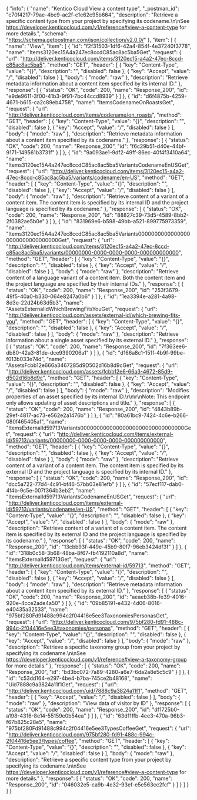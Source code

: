 {
  "info": {
    "name": "Kentico Cloud View a content type",
    "_postman_id": "c70f4217-79ae-4bc9-ac2f-c1e62c95b664",
    "description": "Retrieve a specific content type from your project by specifying its codename.\n\nSee <https://developer.kenticocloud.com/v1/reference#view-a-content-type> for more details.",
    "schema": "https://schema.getpostman.com/json/collection/v2.0.0/"
  },
  "item": [
    {
      "name": "View",
      "item": [
        {
          "id": "f2f31503-1df6-42a4-854f-4e37240f3778",
          "name": "Items3120ec15A4a247ec8ccdC85ac8ac5ba5Get",
          "request": {
            "url": "http://deliver.kenticocloud.com/items/3120ec15-a4a2-47ec-8ccd-c85ac8ac5ba5",
            "method": "GET",
            "header": [
              {
                "key": "Content-Type",
                "value": "{}",
                "description": "",
                "disabled": false
              },
              {
                "key": "Accept",
                "value": "*/*",
                "disabled": false
              }
            ],
            "body": {
              "mode": "raw"
            },
            "description": "Retrieve metadata information about a content item specified by its internal ID."
          },
          "response": [
            {
              "status": "OK",
              "code": 200,
              "name": "Response_200",
              "id": "e9de9611-3f00-41b3-9f91-7bc44ccd8939"
            }
          ]
        },
        {
          "id": "d6f4875b-4259-4671-b615-ca2c89eb4758",
          "name": "ItemsCodenameOnRoastsGet",
          "request": {
            "url": "http://deliver.kenticocloud.com/items/codename/on_roasts",
            "method": "GET",
            "header": [
              {
                "key": "Content-Type",
                "value": "{}",
                "description": "",
                "disabled": false
              },
              {
                "key": "Accept",
                "value": "*/*",
                "disabled": false
              }
            ],
            "body": {
              "mode": "raw"
            },
            "description": "Retrieve metadata information about a content item specified by its codename."
          },
          "response": [
            {
              "status": "OK",
              "code": 200,
              "name": "Response_200",
              "id": "f6c29b51-d40e-44bf-9171-149561b3731f"
            }
          ]
        },
        {
          "id": "9a093ae1-9df2-49ff-86ec-40f4f3410a64",
          "name": "Items3120ec15A4a247ec8ccdC85ac8ac5ba5VariantsCodenameEnUSGet",
          "request": {
            "url": "http://deliver.kenticocloud.com/items/3120ec15-a4a2-47ec-8ccd-c85ac8ac5ba5/variants/codename/en-US",
            "method": "GET",
            "header": [
              {
                "key": "Content-Type",
                "value": "{}",
                "description": "",
                "disabled": false
              },
              {
                "key": "Accept",
                "value": "*/*",
                "disabled": false
              }
            ],
            "body": {
              "mode": "raw"
            },
            "description": "Retrieve content of a variant of a content item. The content item is specified by its internal ID and the project language is specified by its codename."
          },
          "response": [
            {
              "status": "OK",
              "code": 200,
              "name": "Response_200",
              "id": "88827c39-73d5-4589-8bb2-2f0382ae5b0e"
            }
          ]
        },
        {
          "id": "831969e6-b598-49bb-a521-899775973359",
          "name": "Items3120ec15A4a247ec8ccdC85ac8ac5ba5Variants00000000000000000000000000000000Get",
          "request": {
            "url": "http://deliver.kenticocloud.com/items/3120ec15-a4a2-47ec-8ccd-c85ac8ac5ba5/variants/00000000-0000-0000-0000-000000000000",
            "method": "GET",
            "header": [
              {
                "key": "Content-Type",
                "value": "{}",
                "description": "",
                "disabled": false
              },
              {
                "key": "Accept",
                "value": "*/*",
                "disabled": false
              }
            ],
            "body": {
              "mode": "raw"
            },
            "description": "Retrieve content of a language variant of a content item. Both the content item and the project language are specified by their internal IDs."
          },
          "response": [
            {
              "status": "OK",
              "code": 200,
              "name": "Response_200",
              "id": "253f3679-49f5-40a0-b330-064e8247a0b6"
            }
          ]
        },
        {
          "id": "1ea3394e-a281-4a98-8d3e-22d24b63d5b3",
          "name": "AssetsExternalIdWhichBrewingFitsYouGet",
          "request": {
            "url": "http://deliver.kenticocloud.com/assets/external-id/which-brewing-fits-you",
            "method": "GET",
            "header": [
              {
                "key": "Content-Type",
                "value": "{}",
                "description": "",
                "disabled": false
              },
              {
                "key": "Accept",
                "value": "*/*",
                "disabled": false
              }
            ],
            "body": {
              "mode": "raw"
            },
            "description": "Retrieve information about a single asset specified by its external ID."
          },
          "response": [
            {
              "status": "OK",
              "code": 200,
              "name": "Response_200",
              "id": "7f363ee6-db80-42a3-81de-dce9390206a1"
            }
          ]
        },
        {
          "id": "d166a8c1-151f-4b9f-99be-f013b033e74d",
          "name": "AssetsFcbb12e666a3467285d9D502d16b8d9cGet",
          "request": {
            "url": "http://deliver.kenticocloud.com/assets/fcbb12e6-66a3-4672-85d9-d502d16b8d9c",
            "method": "GET",
            "header": [
              {
                "key": "Content-Type",
                "value": "{}",
                "description": "",
                "disabled": false
              },
              {
                "key": "Accept",
                "value": "*/*",
                "disabled": false
              }
            ],
            "body": {
              "mode": "raw"
            },
            "description": "Modifies properties of an asset specified by its internal ID.\r\n\r\nNote: This endpoint only allows updating of asset descriptions and title."
          },
          "response": [
            {
              "status": "OK",
              "code": 200,
              "name": "Response_200",
              "id": "4843b89b-29ef-4817-ac73-e562e2a1476b"
            }
          ]
        },
        {
          "id": "80a61bc9-7424-4c6e-b266-080f465405af",
          "name": "ItemsExternalId59713Variants00000000000000000000000000000000Get",
          "request": {
            "url": "http://deliver.kenticocloud.com/items/external-id/59713/variants/00000000-0000-0000-0000-000000000000",
            "method": "GET",
            "header": [
              {
                "key": "Content-Type",
                "value": "{}",
                "description": "",
                "disabled": false
              },
              {
                "key": "Accept",
                "value": "*/*",
                "disabled": false
              }
            ],
            "body": {
              "mode": "raw"
            },
            "description": "Retrieve content of a variant of a content item. The content item is specified by its external ID and the project language is specified by its internal ID."
          },
          "response": [
            {
              "status": "OK",
              "code": 200,
              "name": "Response_200",
              "id": "dcc5a722-77d4-4c91-bf46-57bb03e81efb"
            }
          ]
        },
        {
          "id": "57ecf117-dab0-4f4b-9c5e-007f364b3eb2",
          "name": "ItemsExternalId59713VariantsCodenameEnUSGet",
          "request": {
            "url": "http://deliver.kenticocloud.com/items/external-id/59713/variants/codename/en-US",
            "method": "GET",
            "header": [
              {
                "key": "Content-Type",
                "value": "{}",
                "description": "",
                "disabled": false
              },
              {
                "key": "Accept",
                "value": "*/*",
                "disabled": false
              }
            ],
            "body": {
              "mode": "raw"
            },
            "description": "Retrieve content of a variant of a content item. The content item is specified by its external ID and the project language is specified by its codename."
          },
          "response": [
            {
              "status": "OK",
              "code": 200,
              "name": "Response_200",
              "id": "13cbb93f-449e-45b9-80f7-96eb3424df3f"
            }
          ]
        },
        {
          "id": "318b0c58-3b68-48ba-8f67-fb4192110a8d",
          "name": "ItemsExternalId59713Get",
          "request": {
            "url": "http://deliver.kenticocloud.com/items/external-id/59713",
            "method": "GET",
            "header": [
              {
                "key": "Content-Type",
                "value": "{}",
                "description": "",
                "disabled": false
              },
              {
                "key": "Accept",
                "value": "*/*",
                "disabled": false
              }
            ],
            "body": {
              "mode": "raw"
            },
            "description": "Retrieve metadata information about a content item specified by its external ID."
          },
          "response": [
            {
              "status": "OK",
              "code": 200,
              "name": "Response_200",
              "id": "aeaeb38b-fe39-4016-920e-4cce2ade4a50"
            }
          ]
        },
        {
          "id": "09b85191-e432-4d06-8016-e40435a32533",
          "name": "975bf280Fd91488c994c2f04416e5ee3TaxonomiesPersonasGet",
          "request": {
            "url": "http://deliver.kenticocloud.com/975bf280-fd91-488c-994c-2f04416e5ee3/taxonomies/personas",
            "method": "GET",
            "header": [
              {
                "key": "Content-Type",
                "value": "{}",
                "description": "",
                "disabled": false
              },
              {
                "key": "Accept",
                "value": "*/*",
                "disabled": false
              }
            ],
            "body": {
              "mode": "raw"
            },
            "description": "Retrieve a specific taxonomy group from your project by specifying its codename.\n\nSee <https://developer.kenticocloud.com/v1/reference#view-a-taxonomy-group> for more details."
          },
          "response": [
            {
              "status": "OK",
              "code": 200,
              "name": "Response_200",
              "id": "bd3bc072-7a89-4280-a6e7-6da2a8e5c5c9"
            }
          ]
        },
        {
          "id": "c53dd164-e297-4be4-b7ba-745ce2b48168",
          "name": "Uid7888c9a3824a11f1Get",
          "request": {
            "url": "http://deliver.kenticocloud.com/uid/7888c9a3824a11f1",
            "method": "GET",
            "header": [
              {
                "key": "Accept",
                "value": "*/*",
                "disabled": false
              }
            ],
            "body": {
              "mode": "raw"
            },
            "description": "View data of visitor by ID"
          },
          "response": [
            {
              "status": "OK",
              "code": 200,
              "name": "Response_200",
              "id": "df1725b0-a198-4316-8e14-55159e0b54ea"
            }
          ]
        },
        {
          "id": "63d11ffb-4ee3-470a-96b3-f67b825c28e5",
          "name": "975bf280Fd91488c994c2f04416e5ee3TypesCoffeeGet",
          "request": {
            "url": "http://deliver.kenticocloud.com/975bf280-fd91-488c-994c-2f04416e5ee3/types/coffee",
            "method": "GET",
            "header": [
              {
                "key": "Content-Type",
                "value": "{}",
                "description": "",
                "disabled": false
              },
              {
                "key": "Accept",
                "value": "*/*",
                "disabled": false
              }
            ],
            "body": {
              "mode": "raw"
            },
            "description": "Retrieve a specific content type from your project by specifying its codename.\n\nSee <https://developer.kenticocloud.com/v1/reference#view-a-content-type> for more details."
          },
          "response": [
            {
              "status": "OK",
              "code": 200,
              "name": "Response_200",
              "id": "046032e5-ca9b-4e32-93ef-e5e563cc2fcf"
            }
          ]
        }
      ]
    }
  ]
}